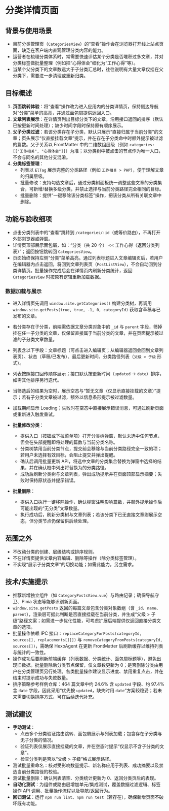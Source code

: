 # 分类详情页面

## 背景与使用场景
- 目前分类管理页（`CategoriesView`）的“查看”操作会在浏览器打开线上站点页面，缺乏在客户端内直观管理分类内容的能力。
- 运营者在梳理分类体系时，常需要快速评估某个分类是否堆积过多文章，并对分类标签做批量整理（例如把“心得体会”细化为“工作心得”等）。
- 当某个父分类下的文章数远大于子分类汇总时，往往说明有大量文章仅挂在父分类下，需要进一步清理或重新归类。

## 目标概述
1. **页面跳转体验**：将“查看”操作改为进入应用内的分类详情页，保持侧边导航对“分类”菜单的高亮，并通过面包屑提供返回入口。
2. **文章列表展示**：在详情页列出目标分类下的文章，沿用接口返回的排序（默认已按更新时间处理）；缺少时间字段时保持原有顺序展示。
3. **父子分类过滤**：若该分类存在子分类，默认只展示“直接归属于当前分类”的文章；页头展示“仅直接挂载文章”提示，并在存在子分类命中时额外提示被过滤的篇数。父子关系以 FrontMatter 中的二维数组层级（例如 `categories: [["工作相关", "心得体会"]]`）为准；以分类树中被点击的节点作为唯一入口，不会与同名的其他分支混淆。
4. **分类标签管理**：
   - 列表以 `ElTag` 展示完整的分类路径（例如 `工作相关 > PHP`），便于理解文章的归属层级。
   - 批量修改：支持勾选文章后，通过分类树面板统一调整这些文章的分类集合，可新增/替换多级分类，并禁止选择与当前分类路径完全相同的目标。
   - 批量删除：提供“一键移除该分类标签”操作，把该分类从所有关联文章中删除。

## 功能与验收细项
- 点击分类列表中的“查看”跳转到 `/categories/:id`（或等价路由），不再打开外部浏览器或弹窗。
- 详情页顶部展示面包屑，如：“分类（共 20 个） << 工作心得（返回分类列表）”；返回按钮跳转回 `CategoriesView`。
- 页面始终保持左侧“分类”菜单高亮。通过列表标题进入文章编辑页后，若用户在编辑器内点击返回，将回到文章列表页（`PostListView`），不会自动回到分类详情页。批量操作完成后会在详情页内刷新分类统计，返回 `CategoriesView` 时按原有逻辑重新加载数据。

### 数据加载与展示
- 进入详情页先调用 `window.site.getCategories()` 构建分类树，再调用 `window.site.getPosts(true, true, -1, 0, categoryId)` 获取含草稿与已发布的文章。
- 若分类存在子分类，前端需依据文章分类对象中的 `_id` 与 `parent` 字段，筛掉挂在任一子分类的文章，仅保留直接属于当前分类的文章，并在页面提示被过滤的子分类文章数量。
- 列表含以下字段：文章标题（可点击进入编辑页；从编辑器返回会回到文章列表页）、状态（草稿/已发布）、最后更新时间、分类路径列表（`父级 > 子级` 形式）。
- 列表按照接口回传顺序展示；接口默认按更新时间（`updated` → `date`）排序，如需其他排序另行迭代。
- 当筛选后的结果为空时，展示空态与“暂无文章（仅显示直接挂载的文章）”提示；若有子分类文章被过滤，额外以信息条形提示被过滤数量。
- 加载期间显示 Loading；失败时在空态中直接展示错误消息，可通过刷新页面或重新进入触发重试。

- **批量修改分类**：
  - 提供入口（按钮或下拉菜单项）打开分类树弹窗，默认未选中任何节点，但会在头部提醒即将处理的篇数与当前分类名称。
  - 分类树禁用当前分类节点，提交前会移除与当前分类路径完全一致的项；若用户未选择有效目标，会阻止提交并弹出提醒。
  - 确认后调用批量更新 API，将选中文章的分类集合替换为弹窗中选择的结果，并在确认框中列出将替换为的分类路径。
  - 成功后刷新分类树与文章列表，弹出成功提示并在页面顶部显示摘要；失败时保持原状态并提示错误。
- **批量删除**：
  - 提供入口执行一键移除操作，确认弹窗注明影响篇数，并额外提示操作后可能出现的“无分类”文章数量。
  - 执行成功后，刷新分类树与文章列表；若该分类下已无直接文章则展示空态，但分类节点仍保留供后续处理。

## 范围之外
- 不改动分类的创建、层级结构或排序规则。
- 不在详情页提供文章内容编辑、删除等操作（除分类标签管理）。
- 不实现“展示子分类文章”的切换功能；如需此能力，另立需求。

## 技术/实施提示
- 推荐新增独立组件（如 `CategoryPostsView.vue`）与路由记录；确保导航守卫、Pinia 状态等能够识别新页面。
- `window.site.getPosts` 返回的每篇文章包含分类对象数组（含 `_id`、`name`、`parent`），渲染层可据此判断是否直接挂载在当前分类，并生成“父级 > 子级”路径文案；如需进一步优化性能，可考虑扩展后端提供仅返回直接分类文章的选项。
- 批量操作依赖 IPC 接口：`replaceCategoryForPosts(categoryId, sources[], replacements[][])` 与 `removeCategoryFromPosts(categoryId, sources[])`，需确保 HexoAgent 在更新 FrontMatter 后刷新缓存以维持列表与统计的一致性。
- 操作成功后要刷新前端缓存（列表数据、分类统计、面包屑标题等），避免出现旧数据。批量删除后分类节点保留，仅文章数更新为 0；是否删除分类由用户在分类管理页另行处理。各类批量操作建议显示进度、禁用重复点击，并在结束时提示成功与失败数量。
- 排序策略参考样例仓库：464 篇文章中约 24.6% 含 `updated` 字段、约 97.4% 含 `date` 字段，因此采用“优先按 `updated`，缺失时用 `date`”方案较稳妥；若未来需要切换排序方式，可在后续迭代补充。

## 测试建议
- **手动测试**：
  - 点击多个分类验证路由跳转、面包屑展示与列表加载；包含存在子分类与无子分类的情况。
  - 验证列表仅展示直接挂载的文章，并在空态时提示“仅显示不含子分类的文章”。
  - 检查分类列是否以“父级 > 子级”格式展示路径。
- 测试批量重命名：核对受影响数量提示、新名称应用于列表、成功摘要以及禁选当前分类路径的校验。
- 测试批量删除：确认列表清空、分类统计更新为 0、返回分类页后的表现。
- **自动化测试**：为组件或路由层增加单元/集成测试，覆盖数据过滤逻辑、标签操作 API 调用、批量操作流程以及导航/返回行为。
- **回归测试**：运行 `npm run lint`、`npm run test`（若存在），确保新增页面不破坏既有功能。
